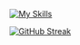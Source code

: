 [![My Skills](https://skillicons.dev/icons?i=solidity,ipfs,react,html,css,vite,ps&perline=7)](https://skillicons.dev) </br>


[![GitHub Streak](https://streak-stats.demolab.com?user=JJOptimist&theme=dark)](https://git.io/streak-stats)
